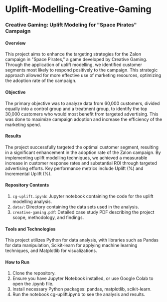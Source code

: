 # Uplift-Modelling-Creative-Gaming

### Creative Gaming: Uplift Modeling for "Space Pirates" Campaign

#### Overview
This project aims to enhance the targeting strategies for the Zalon campaign in "Space Pirates," a game developed by Creative Gaming. Through the application of uplift modelling, we identified customer segments most likely to respond positively to the campaign. This strategic approach allowed for more effective use of marketing resources, optimizing the adoption rate of the campaign.

#### Objective
The primary objective was to analyze data from 60,000 customers, divided equally into a control group and a treatment group, to identify the top 30,000 customers who would most benefit from targeted advertising. This was done to maximize campaign adoption and increase the efficiency of the marketing spend.

#### Results
The project successfully targeted the optimal customer segment, resulting in a significant enhancement in the adoption rate of the Zalon campaign. By implementing uplift modelling techniques, we achieved a measurable increase in customer response rates and substantial ROI through targeted advertising efforts. Key performance metrics include Uplift (%) and Incremental Uplift (%).

#### Repository Contents
1. `cg-uplift.ipynb`: Jupyter notebook containing the code for the uplift modelling analysis.
2. `data/`: Directory containing the data sets used in the analysis.
3. `creative-gaming.pdf`: Detailed case study PDF describing the project scope, methodology, and findings.

#### Tools and Technologies
This project utilizes Python for data analysis, with libraries such as Pandas for data manipulation, Scikit-learn for applying machine learning techniques, and Matplotlib for visualizations.

#### How to Run
1. Clone the repository.
2. Ensure you have Jupyter Notebook installed, or use Google Colab to open the .ipynb file.
3. Install necessary Python packages: pandas, matplotlib, scikit-learn.
4. Run the notebook cg-uplift.ipynb to see the analysis and results.
